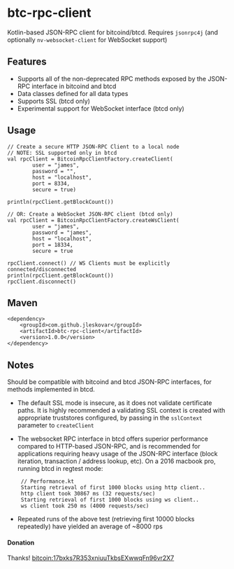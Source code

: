 # btc-rpc-client
Kotlin-based JSON-RPC client for bitcoind/btcd. Requires `jsonrpc4j` (and optionally `nv-websocket-client` for WebSocket support)

## Features
 * Supports all of the non-deprecated RPC methods exposed by the JSON-RPC interface in bitcoind and btcd
 * Data classes defined for all data types
 * Supports SSL (btcd only)
 * Experimental support for WebSocket interface (btcd only)

## Usage

    // Create a secure HTTP JSON-RPC Client to a local node
    // NOTE: SSL supported only in btcd
    val rpcClient = BitcoinRpcClientFactory.createClient(
            user = "james",
            password = "",
            host = "localhost",
            port = 8334,
            secure = true)
            
    println(rpcClient.getBlockCount())
            
    // OR: Create a WebSocket JSON-RPC client (btcd only)
    val rpcClient = BitcoinRpcClientFactory.createWsClient(
            user = "james",
            password = "james",
            host = "localhost",
            port = 18334,
            secure = true

    rpcClient.connect() // WS Clients must be explicitly connected/disconnected
    println(rpcClient.getBlockCount())
    rpcClient.disconnect()
           

## Maven
    <dependency>
        <groupId>com.github.jleskovar</groupId>
        <artifactId>btc-rpc-client</artifactId>
        <version>1.0.0</version>
    </dependency>

## Notes

Should be compatible with bitcoind and btcd JSON-RPC interfaces, for methods implemented in btcd.
 * The default SSL mode is insecure, as it does not validate certificate paths. It is highly recommended a validating SSL context is created with appropriate truststores configured, by passing in the `sslContext` parameter to `createClient`
 * The websocket RPC interface in btcd offers superior performance compared to HTTP-based JSON-RPC, and is recommended for applications requiring heavy usage of the JSON-RPC interface (block iteration, transaction / address lookup, etc). On a 2016 macbook pro, running btcd in regtest mode:
 
        // Performance.kt
        Starting retrieval of first 1000 blocks using http client..
        http client took 30867 ms (32 requests/sec)
        Starting retrieval of first 1000 blocks using ws client..
        ws client took 250 ms (4000 requests/sec)
        
 * Repeated runs of the above test (retrieving first 10000 blocks repeatedly) have yielded an average of ~8000 rps

#### Donation
Thanks! [bitcoin:17bxks7R353xniuuTkbsEXwwqFn96vr2X7](bitcoin:17bxks7R353xniuuTkbsEXwwqFn96vr2X7?label=beer%20fund)
